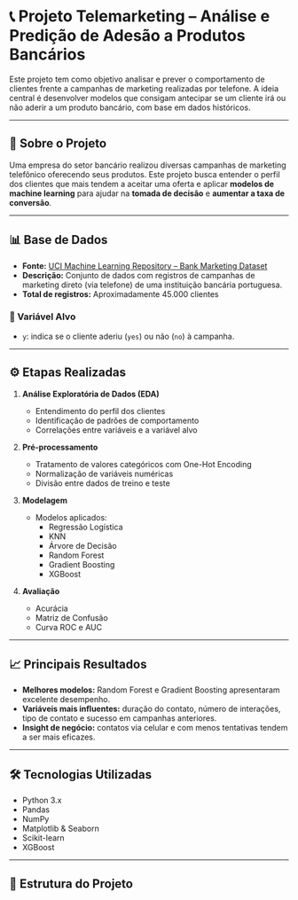 # 📞 Projeto Telemarketing – Análise e Predição de Adesão a Produtos Bancários

Este projeto tem como objetivo analisar e prever o comportamento de clientes frente a campanhas de marketing realizadas por telefone. A ideia central é desenvolver modelos que consigam antecipar se um cliente irá ou não aderir a um produto bancário, com base em dados históricos.

---

## 🧠 Sobre o Projeto

Uma empresa do setor bancário realizou diversas campanhas de marketing telefônico oferecendo seus produtos. Este projeto busca entender o perfil dos clientes que mais tendem a aceitar uma oferta e aplicar **modelos de machine learning** para ajudar na **tomada de decisão** e **aumentar a taxa de conversão**.

---

## 📊 Base de Dados

- **Fonte:** [UCI Machine Learning Repository – Bank Marketing Dataset](https://archive.ics.uci.edu/ml/datasets/bank+marketing)
- **Descrição:** Conjunto de dados com registros de campanhas de marketing direto (via telefone) de uma instituição bancária portuguesa.
- **Total de registros:** Aproximadamente 45.000 clientes

### 🔎 Variável Alvo
- `y`: indica se o cliente aderiu (`yes`) ou não (`no`) à campanha.

---

## ⚙️ Etapas Realizadas

1. **Análise Exploratória de Dados (EDA)**
   - Entendimento do perfil dos clientes
   - Identificação de padrões de comportamento
   - Correlações entre variáveis e a variável alvo

2. **Pré-processamento**
   - Tratamento de valores categóricos com One-Hot Encoding
   - Normalização de variáveis numéricas
   - Divisão entre dados de treino e teste

3. **Modelagem**
   - Modelos aplicados:
     - Regressão Logística
     - KNN
     - Árvore de Decisão
     - Random Forest
     - Gradient Boosting
     - XGBoost

4. **Avaliação**
   - Acurácia
   - Matriz de Confusão
   - Curva ROC e AUC

---

## 📈 Principais Resultados

- **Melhores modelos:** Random Forest e Gradient Boosting apresentaram excelente desempenho.
- **Variáveis mais influentes:** duração do contato, número de interações, tipo de contato e sucesso em campanhas anteriores.
- **Insight de negócio:** contatos via celular e com menos tentativas tendem a ser mais eficazes.

---

## 🛠️ Tecnologias Utilizadas

- Python 3.x
- Pandas
- NumPy
- Matplotlib & Seaborn
- Scikit-learn
- XGBoost

---

## 📁 Estrutura do Projeto

